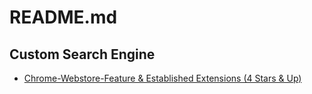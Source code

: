 # README.md  
## Custom Search Engine  
  - [Chrome-Webstore-Feature & Established Extensions (4 Stars & Up)](https://chromewebstore.google.com/search/{%s}?filterBy=featured%2CestablishedPublisher&minimalRating=4)
